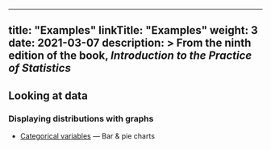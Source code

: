
---
title: "Examples"
linkTitle: "Examples"
weight: 3
date: 2021-03-07
description: >
  From the ninth edition of the book, *Introduction to the Practice of Statistics*
---

## Looking at data

### Displaying distributions with graphs

- [Categorical variables](https://github.com/Lisp-Stat/IPS/blob/master/notebooks/Chapter-1/Categorical.ipynb) &mdash; Bar & pie charts

